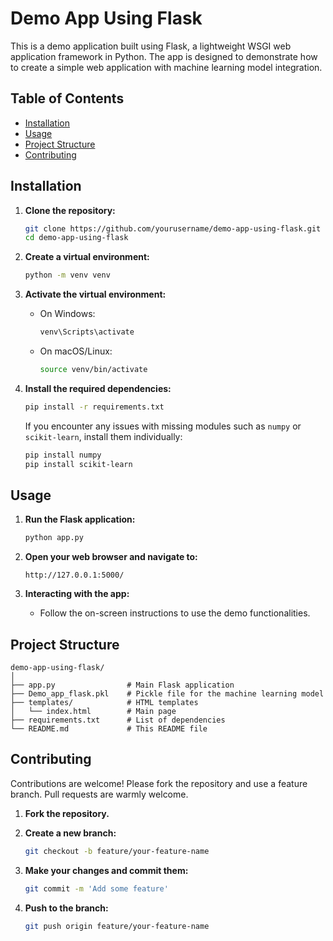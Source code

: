# Demo App Using Flask

This is a demo application built using Flask, a lightweight WSGI web application framework in Python. The app is designed to demonstrate how to create a simple web application with machine learning model integration.

## Table of Contents

- [Installation](#installation)
- [Usage](#usage)
- [Project Structure](#project-structure)
- [Contributing](#contributing)

## Installation

1. **Clone the repository:**
   ```sh
   git clone https://github.com/yourusername/demo-app-using-flask.git
   cd demo-app-using-flask
   ```

2. **Create a virtual environment:**
   ```sh
   python -m venv venv
   ```

3. **Activate the virtual environment:**
   - On Windows:
     ```sh
     venv\Scripts\activate
     ```
   - On macOS/Linux:
     ```sh
     source venv/bin/activate
     ```

4. **Install the required dependencies:**
   ```sh
   pip install -r requirements.txt
   ```

   If you encounter any issues with missing modules such as `numpy` or `scikit-learn`, install them individually:
   ```sh
   pip install numpy
   pip install scikit-learn
   ```

## Usage

1. **Run the Flask application:**
   ```sh
   python app.py
   ```

2. **Open your web browser and navigate to:**
   ```
   http://127.0.0.1:5000/
   ```

3. **Interacting with the app:**
   - Follow the on-screen instructions to use the demo functionalities.

## Project Structure

```
demo-app-using-flask/
│
├── app.py                # Main Flask application
├── Demo_app_flask.pkl    # Pickle file for the machine learning model
├── templates/            # HTML templates
│   └── index.html        # Main page
├── requirements.txt      # List of dependencies
└── README.md             # This README file

```

## Contributing

Contributions are welcome! Please fork the repository and use a feature branch. Pull requests are warmly welcome.

1. **Fork the repository.**

2. **Create a new branch:**
   ```sh
   git checkout -b feature/your-feature-name
   ```

3. **Make your changes and commit them:**
   ```sh
   git commit -m 'Add some feature'
   ```

4. **Push to the branch:**
   ```sh
   git push origin feature/your-feature-name
   ```
